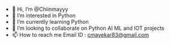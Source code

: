 - 👋 Hi, I’m @Chiinmayyy
- 👀 I’m interested in Python 
- 🌱 I’m currently learning Python
- 💞️ I’m looking to collaborate on Python AI ML and IOT projects 
- 📫 How to reach me 
Email ID : cmayekar83@gmail.com 

<!---
Chiinmayyy/Chiinmayyy is a ✨ special ✨ repository because its `README.md` (this file) appears on your GitHub profile.
You can click the Preview link to take a look at your changes.
--->
